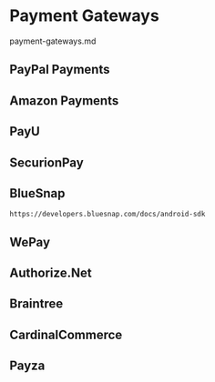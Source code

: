 # Payment Gateways

payment-gateways.md

## PayPal Payments

## Amazon Payments

## PayU

## SecurionPay

## BlueSnap

    https://developers.bluesnap.com/docs/android-sdk

    
## WePay

## Authorize.Net

## Braintree

## CardinalCommerce

## Payza
